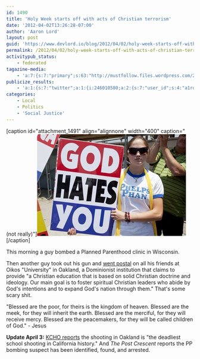 ```yaml
---
id: 1490
title: 'Holy Week starts off with acts of Christian terrorism'
date: '2012-04-02T13:26:28-07:00'
author: 'Aaron Lord'
layout: post
guid: 'https://www.devlord.io/blog/2012/04/02/holy-week-starts-off-with-acts-of-christian-terrorism/'
permalink: /2012/04/02/holy-week-starts-off-with-acts-of-christian-terrorism/
activitypub_status:
    - federated
tagazine-media:
    - 'a:7:{s:7:"primary";s:63:"http://mustfollow.files.wordpress.com/2012/04/god-hates-you.jpg";s:6:"images";a:1:{s:63:"http://mustfollow.files.wordpress.com/2012/04/god-hates-you.jpg";a:6:{s:8:"file_url";s:63:"http://mustfollow.files.wordpress.com/2012/04/god-hates-you.jpg";s:5:"width";s:3:"400";s:6:"height";s:3:"273";s:4:"type";s:5:"image";s:4:"area";s:6:"109200";s:9:"file_path";s:0:"";}}s:6:"videos";a:0:{}s:11:"image_count";s:1:"1";s:6:"author";s:8:"28099389";s:7:"blog_id";s:8:"28571045";s:9:"mod_stamp";s:19:"2012-04-02 21:26:28";}'
publicize_results:
    - 'a:1:{s:7:"twitter";a:1:{i:246010580;a:2:{s:7:"user_id";s:4:"a1rd";s:7:"post_id";s:18:"186927607571427328";}}}'
categories:
    - Local
    - Politics
    - 'Social Justice'
---
```


[caption id="attachment_1491" align="alignnone" width="400" caption="(not really)"]<a href="/assets/img/2012/04/god-hates-you.jpg"><img class="size-full wp-image-1491" title="god-hates-you" src="/assets/img/2012/04/god-hates-you.jpg" alt="not really" width="400" height="273" /></a>[/caption]

This morning a guy bombed a Planned Parenthood clinic in Wisconsin.

Then another guy took out his gun and <a href="http://www.huffingtonpost.com/2012/04/02/oikos-university-shooting_n_1397572.html">went postal</a> on all his friends at Oikos "University" in Oakland, a Dominionist institution that claims to provide "a Christian education that is based on solid Christian doctrine and ideology. Our main goal is to foster spiritual Christian leaders who abide by God's intentions and to expand God's nation through them." That's some scary shit.

"Blessed are the poor, for theirs is the kingdom of heaven. Blessed are the meek, for they will inherit the earth. Blessed are the merciful, for they will receive mercy. Blessed are the peacemakers, for they will be called children of God." - Jesus

<strong>Update April 3:</strong> <a href="http://kchonews.wordpress.com/2012/04/03/oakland-university-shooting-shasta-lake-recall-chico-high-speed-chase-updated-high-speed-rail-plan-new-snow-survey-csu-executive-pay-occupy-sf-arrests-oaksterdam-raided-ca-sola/">KCHO reports</a> the shooting in Oakland is "the deadliest school shooting in California history." And <em>The Post Crescent</em> reports the PP bombing suspect has been identified, found, and arrested.